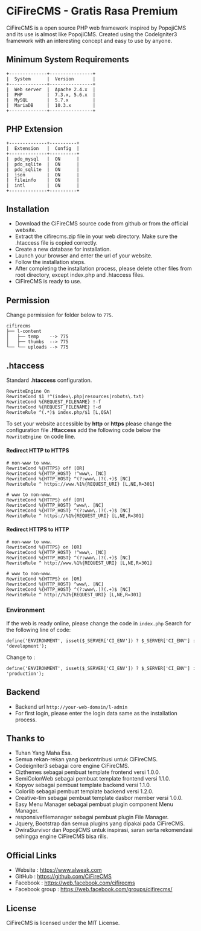 # CiFireCMS - Gratis Rasa Premium
CiFireCMS is a open source PHP web framework inspired by PopojiCMS and its use is almost like PopojiCMS.
Created using the CodeIgniter3 framework with an interesting concept and easy to use by anyone.


## Minimum System Requirements
```
+--------------+----------------+
|  System      |  Version       |
+--------------+----------------+
|  Web server  |  Apache 2.4.x  |
|  PHP         |  7.3.x, 5.6.x  |
|  MySQL       |  5.7.x         |
|  MariaDB     |  10.3.x        |
+--------------+----------------+
```


## PHP Extension
```
+--------------+----------+
|  Extension   |  Config  |
+--------------+----------+
|  pdo_mysql   |  ON      |
|  pdo_sqlite  |  ON      |
|  pdo_sqlite  |  ON      |
|  json        |  ON      |
|  fileinfo    |  ON      |
|  intl        |  ON      |
+--------------+----------+
```


## Installation
- Download the CiFireCMS source code from github or from the official website.
- Extract the cifirecms.zip file in your web directory. Make sure the .htaccess file is copied correctly.
- Create a new database for installation.
- Launch your browser and enter the url of your website.
- Follow the installation steps.
- After completing the installation process, please delete other files from root directory, except index.php and .htaccess files.
- CiFireCMS is ready to use.


## Permission
Change permission for folder below to ``775``.
```
cifirecms
├── l-content
│   ├── temp    --> 775
│   ├── thumbs  --> 775
└── └── uploads --> 775
```

## .htaccess
Standard **.htaccess** configuration.
```
RewriteEngine On
RewriteCond $1 !^(index\.php|resources|robots\.txt)
RewriteCond %{REQUEST_FILENAME} !-f
RewriteCond %{REQUEST_FILENAME} !-d
RewriteRule ^(.*)$ index.php/$1 [L,QSA]
```

To set your website accessible by **http** or **https** please change the configuration file **.Htaccess** add the following code below the ``RewriteEngine On`` code line.


#### Redirect HTTP to HTTPS

```
# non-www to www.
RewriteCond %{HTTPS} off [OR]
RewriteCond %{HTTP_HOST} !^www\. [NC]
RewriteCond %{HTTP_HOST} ^(?:www\.)?(.+)$ [NC]
RewriteRule ^ https://www.%1%{REQUEST_URI} [L,NE,R=301]

# www to non-www.
RewriteCond %{HTTPS} off [OR]
RewriteCond %{HTTP_HOST} ^www\. [NC]
RewriteCond %{HTTP_HOST} ^(?:www\.)?(.+)$ [NC]
RewriteRule ^ https://%1%{REQUEST_URI} [L,NE,R=301]
```

#### Redirect HTTPS to HTTP
```
# non-www to www.
RewriteCond %{HTTPS} on [OR]
RewriteCond %{HTTP_HOST} !^www\. [NC]
RewriteCond %{HTTP_HOST} ^(?:www\.)?(.+)$ [NC]
RewriteRule ^ http://www.%1%{REQUEST_URI} [L,NE,R=301]

# www to non-www.
RewriteCond %{HTTPS} on [OR]
RewriteCond %{HTTP_HOST} ^www\. [NC]
RewriteCond %{HTTP_HOST} ^(?:www\.)?(.+)$ [NC]
RewriteRule ^ http://%1%{REQUEST_URI} [L,NE,R=301]
```

### Environment
If the web is ready online, please change the code in ``index.php`` Search for the following line of code:
```
define('ENVIRONMENT', isset($_SERVER['CI_ENV']) ? $_SERVER['CI_ENV'] : 'development');
```
Change to :
```
define('ENVIRONMENT', isset($_SERVER['CI_ENV']) ? $_SERVER['CI_ENV'] : 'production');
```


## Backend

* Backend url ``http://your-web-domain/l-admin``
* For first login, please enter the login data same as the installation process.


## Thanks to
- Tuhan Yang Maha Esa.
- Semua rekan-rekan yang berkontribusi untuk CiFireCMS.
- Codeigniter3 sebagai core engine CiFireCMS.
- Cizthemes sebagai pembuat template frontend versi 1.0.0.
- SemiColonWeb sebagai pembuat template frontend versi 1.1.0.
- Kopyov sebagai pembuat template backend versi 1.1.0.
- Colorlib sebagai pembuat template backend versi 1.2.0.
- Creative-tim sebagai pembuat template dasbor member versi 1.0.0.
- Easy Menu Manager sebagai pembuat plugin component Menu Manager.
- responsivefilemanager sebagai pembuat plugin File Manager.
- Jquery, Bootstrap dan semua plugins yang dipakai pada CiFireCMS.
- DwiraSurvivor dan PopojiCMS untuk inspirasi, saran serta rekomendasi sehingga engine CiFireCMS bisa rilis.


## Official Links
- Website        : https://www.alweak.com
- GitHub         : https://github.com/CiFireCMS
- Facebook       : https://web.facebook.com/cifirecms
- Facebook group : https://web.facebook.com/groups/cifirecms/


## License
CiFireCMS is licensed under the MIT License.